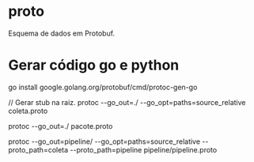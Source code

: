 # proto
Esquema de dados em Protobuf.

# Gerar código go e python

go install google.golang.org/protobuf/cmd/protoc-gen-go

// Gerar stub na raiz.
protoc --go_out=./ --go_opt=paths=source_relative coleta.proto

protoc --go_out=./ pacote.proto

protoc --go_out=pipeline/ --go_opt=paths=source_relative --proto_path=coleta --proto_path=pipeline pipeline/pipeline.proto